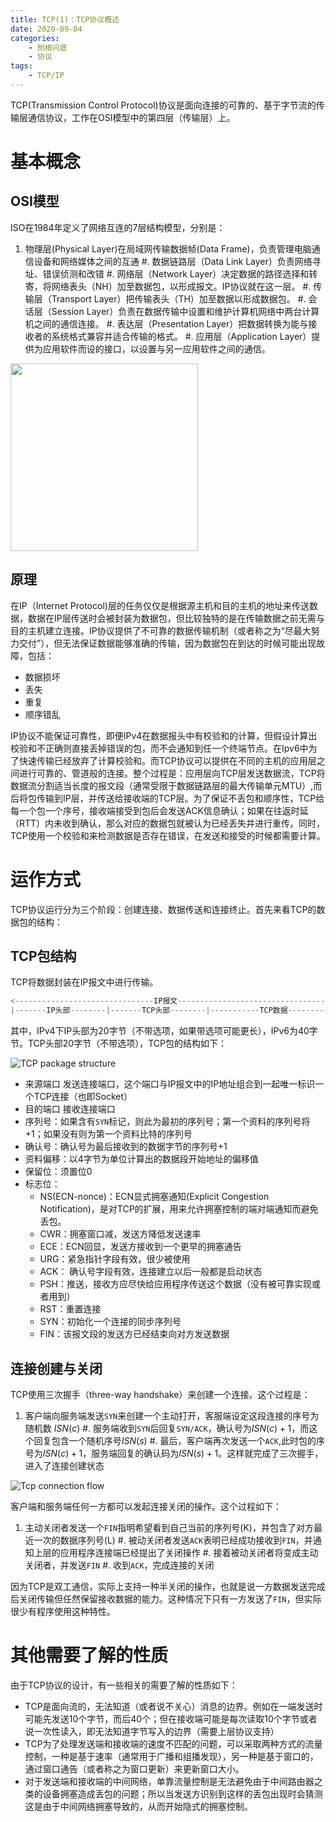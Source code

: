 ```yaml
---
title: TCP(1)：TCP协议概述
date: 2020-09-04
categories:  
    - 刨根问底
    - 协议
tags:
    - TCP/IP
---
```

TCP(Transmission Control Protocol)协议是面向连接的可靠的、基于字节流的传输层通信协议，工作在OSI模型中的第四层（传输层）上。

<!-- more -->

# 基本概念
## OSI模型
ISO在1984年定义了网络互连的7层结构模型，分别是：

1. 物理层(Physical Layer)在局域网传输数据帧(Data Frame)，负责管理电脑通信设备和网络媒体之间的互通
#. 数据链路层（Data Link Layer）负责网络寻址、错误侦测和改错
#. 网络层（Network Layer）决定数据的路径选择和转寄，将网络表头（NH）加至数据包，以形成报文。IP协议就在这一层。
#. 传输层（Transport Layer）把传输表头（TH）加至数据以形成数据包。
#. 会话层（Session Layer）负责在数据传输中设置和维护计算机网络中两台计算机之间的通信连接。 
#. 表达层（Presentation Layer）把数据转换为能与接收者的系统格式兼容并适合传输的格式。 
#. 应用层（Application Layer）提供为应用软件而设的接口，以设置与另一应用软件之间的通信。

<img src="https://miro.medium.com/max/688/1*bXWAnvmLdUPi3mx5mZZn9Q.png" style="height:300px"/>

## 原理
在IP（Internet Protocol)层的任务仅仅是根据源主机和目的主机的地址来传送数据，数据在IP层传送时会被封装为数据包，但比较独特的是在传输数据之前无需与目的主机建立连接。IP协议提供了不可靠的数据传输机制（或者称之为“尽最大努力交付”），但无法保证数据能够准确的传输，因为数据包在到达的时候可能出现故障，包括：

* 数据损坏
* 丢失
* 重复
* 顺序错乱

IP协议不能保证可靠性，即便IPv4在数据报头中有校验和的计算，但假设计算出校验和不正确则直接丢掉错误的包，而不会通知到任一个终端节点。在Ipv6中为了快速传输已经放弃了计算校验和。而TCP协议可以提供在不同的主机的应用层之间进行可靠的、管道般的连接。整个过程是：应用层向TCP层发送数据流，TCP将数据流分割适当长度的报文段（通常受限于数据链路层的最大传输单元MTU）,而后将包传输到IP层，并传送给接收端的TCP层。为了保证不丢包和顺序性，TCP给每一个包一个序号，接收端接受到包后会发送ACK信息确认；如果在往返时延（RTT）内未收到确认，那么对应的数据包就被认为已经丢失并进行重传。同时，TCP使用一个校验和来检测数据是否存在错误，在发送和接受的时候都需要计算。

# 运作方式
TCP协议运行分为三个阶段：创建连接、数据传送和连接终止。首先来看TCP的数据包的结构：

## TCP包结构

TCP将数据封装在IP报文中进行传输。

```java
<-------------------------------IP报文---------------------------------->
|-------IP头部--------|-------TCP头部--------|-----------TCP数据----------|
```
其中，IPv4下IP头部为20字节（不带选项，如果带选项可能更长），IPv6为40字节。TCP头部20字节（不带选项），TCP包的结构如下：

![TCP package structure](/images/Tcp-package.png)

* 来源端口 发送连接端口，这个端口与IP报文中的IP地址组合到一起唯一标识一个TCP连接（也即Socket）
* 目的端口 接收连接端口
* 序列号：如果含有`SYN`标记，则此为最初的序列号；第一个资料的序列号将+1；如果没有则为第一个资料比特的序列号
* 确认号：确认号为最后接收到的数据字节的序列号+1
* 资料偏移：以4字节为单位计算出的数据段开始地址的偏移值
* 保留位：须置位0
* 标志位：
    - NS(ECN-nonce)：ECN显式拥塞通知(Explicit Congestion Notification)，是对TCP的扩展，用来允许拥塞控制的端对端通知而避免丢包。
    - CWR：拥塞窗口减，发送方降低发送速率
    - ECE：ECN回显，发送方接收到一个更早的拥塞通告
    - URG：紧急指针字段有效，很少被使用
    - ACK： 确认号字段有效，连接建立以后一般都是启动状态
    - PSH：推送，接收方应尽快给应用程序传送这个数据（没有被可靠实现或者用到）
    - RST：重置连接
    - SYN：初始化一个连接的同步序列号
    - FIN：该报文段的发送方已经结束向对方发送数据

## 连接创建与关闭
TCP使用三次握手（three-way handshake）来创建一个连接。这个过程是：

1. 客户端向服务端发送`SYN`来创建一个主动打开，客服端设定这段连接的序号为随机数 $ISN(c)$
#. 服务端收到`SYN`后回复`SYN/ACK`，确认号为$ISN(c)+1$，而这个回复包含一个随机序号$ISN(s)$
#. 最后，客户端再次发送一个`ACK`,此时包的序号为$ISN(c) + 1$，服务端回复的确认码为$ISN(s) + 1$。这样就完成了三次握手，进入了连接创建状态

![Tcp connection flow](/images/Tcp-connection.png)

客户端和服务端任何一方都可以发起连接关闭的操作。这个过程如下：

1. 主动关闭者发送一个`FIN`指明希望看到自己当前的序列号(K)，并包含了对方最近一次的数据序列号(L)
#. 被动关闭者发送`ACK`表明已经成功接收到`FIN`，并通知上层的应用程序连接端已经提出了关闭操作
#. 接着被动关闭者将变成主动关闭者，并发送`FIN`
#. 收到`ACK`，完成连接的关闭

因为TCP是双工通信，实际上支持一种半关闭的操作，也就是说一方数据发送完成后关闭传输但任然保留接收数据的能力。这种情况下只有一方发送了`FIN`，但实际很少有程序使用这种特性。

# 其他需要了解的性质

由于TCP协议的设计，有一些相关的需要了解的性质如下：

* TCP是面向流的，无法知道（或者说不关心）消息的边界。例如在一端发送时可能先发送10个字节，而后40个；但在接收端可能是每次读取10个字节或者说一次性读入，即无法知道字节写入的边界（需要上层协议支持）
* TCP为了处理发送端和接收端的速度不匹配的问题，可以采取两种方式的流量控制，一种是基于速率（通常用于广播和组播发现），另一种是基于窗口的，通过窗口通告（或者称之为窗口更新）来更新窗口大小。
* 对于发送端和接收端的中间网络，单靠流量控制是无法避免由于中间路由器之类的设备拥塞造成丢包的问题；所以当发送方识别到这样的丢包出现时会猜测这是由于中间网络拥塞导致的，从而开始隐式的拥塞控制。